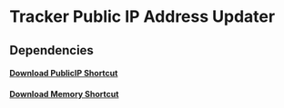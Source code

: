 # Tracker Public IP Address Updater


## Dependencies

#### [Download PublicIP Shortcut](https://github.com/sebrighte/IOS_Shortcuts/raw/main/PublicIP/PublicIP.shortcut)
#### [Download Memory Shortcut](https://github.com/sebrighte/IOS_Shortcuts/raw/main/PublicIP/PublicIP.shortcut)
